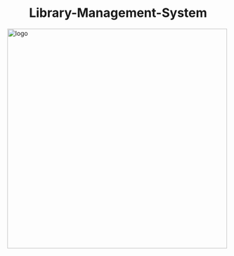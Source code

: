 <h1 align="center">
  Library-Management-System 
</h1>

 
<a href="https://github.com/itsyst/Library-Management-System">
  <img alt="logo" src="https://res.cloudinary.com/dzltxlm9l/image/upload/v1602522172/small_projects_4_uqjpyz_b0f0e9df8f.png" width="500"  />
</a>
